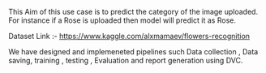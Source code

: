 
This Aim of this use case is to predict the category of the image uploaded. For instance if a Rose is uploaded then model will predict it as Rose.

Dataset Link :- https://www.kaggle.com/alxmamaev/flowers-recognition

We have designed and implemeneted pipelines such Data collection , Data saving, training , testing , Evaluation and report generation using DVC.

